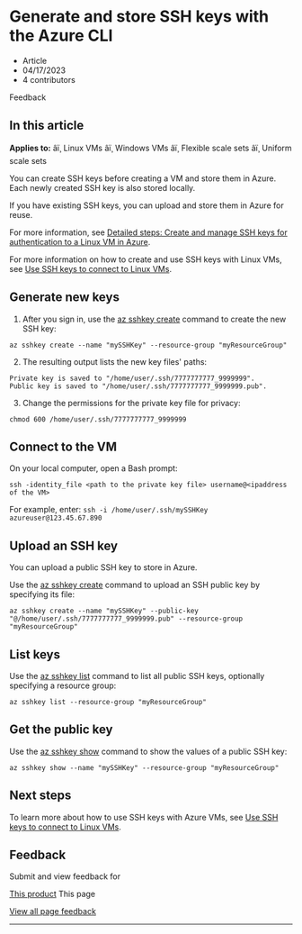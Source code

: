 # Generate and store SSH keys with the Azure CLI

* Article
* 04/17/2023
* 4 contributors

Feedback

## In this article

**Applies to:** âï¸ Linux VMs âï¸ Windows VMs âï¸ Flexible scale sets âï¸ Uniform scale sets

You can create SSH keys before creating a VM and store them in Azure. Each newly created SSH key is also stored locally.

If you have existing SSH keys, you can upload and store them in Azure for reuse.

For more information, see [Detailed steps: Create and manage SSH keys for authentication to a Linux VM in Azure](linux/create-ssh-keys-detailed).

For more information on how to create and use SSH keys with Linux VMs, see [Use SSH keys to connect to Linux VMs](linux/ssh-from-windows).

## Generate new keys

1. After you sign in, use the [az sshkey create](/en-us/cli/azure/sshkey#az-sshkey-create) command to create the new SSH key:

```
az sshkey create --name "mySSHKey" --resource-group "myResourceGroup"

```
2. The resulting output lists the new key files' paths:

```
Private key is saved to "/home/user/.ssh/7777777777_9999999".
Public key is saved to "/home/user/.ssh/7777777777_9999999.pub".

```
3. Change the permissions for the private key file for privacy:

```
chmod 600 /home/user/.ssh/7777777777_9999999

```

## Connect to the VM

On your local computer, open a Bash prompt:

```
ssh -identity_file <path to the private key file> username@<ipaddress of the VM>

```

For example, enter: `ssh -i /home/user/.ssh/mySSHKey azureuser@123.45.67.890`

## Upload an SSH key

You can upload a public SSH key to store in Azure.

Use the [az sshkey create](/en-us/cli/azure/sshkey#az-sshkey-create) command to upload an SSH public key by specifying its file:

```
az sshkey create --name "mySSHKey" --public-key "@/home/user/.ssh/7777777777_9999999.pub" --resource-group "myResourceGroup"

```

## List keys

Use the [az sshkey list](/en-us/cli/azure/sshkey#az-sshkey-list) command to list all public SSH keys, optionally specifying a resource group:

```
az sshkey list --resource-group "myResourceGroup"

```

## Get the public key

Use the [az sshkey show](/en-us/cli/azure/sshkey#az-sshkey-show) command to show the values of a public SSH key:

```
az sshkey show --name "mySSHKey" --resource-group "myResourceGroup"

```

## Next steps

To learn more about how to use SSH keys with Azure VMs, see [Use SSH keys to connect to Linux VMs](linux/ssh-from-windows).

## Feedback

Submit and view feedback for

[This product](https://feedback.azure.com/d365community/forum/ec2f1827-be25-ec11-b6e6-000d3a4f0f1c)
This page

[View all page feedback](https://github.com/MicrosoftDocs/azure-docs/issues)

---

